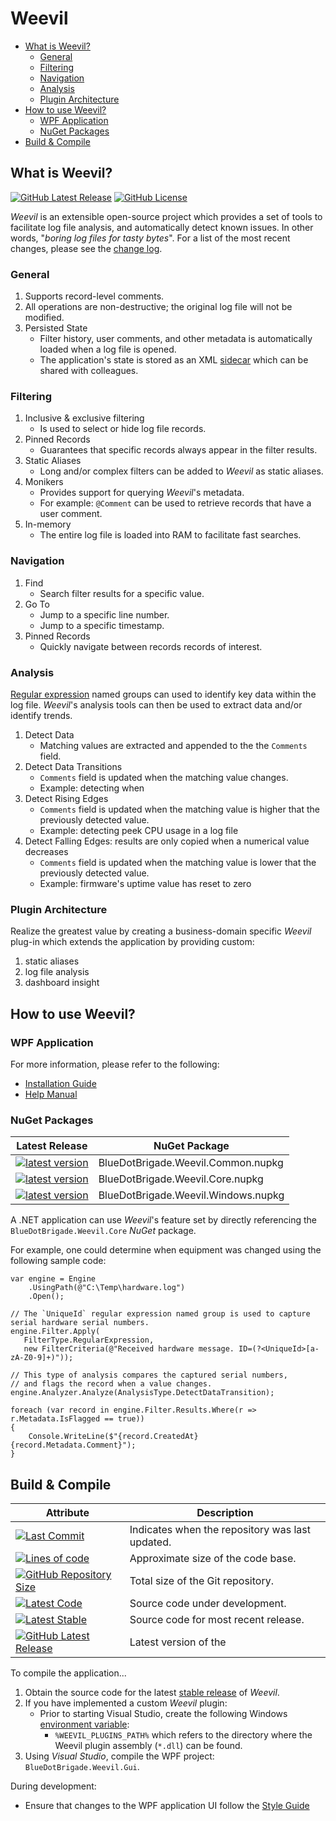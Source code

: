 # Weevil

- [What is Weevil?](#what-is-weevil)
   - [General](#general)
   - [Filtering](#filtering)
   - [Navigation](#navigation)
   - [Analysis](#analysis)
   - [Plugin Architecture](#plugin-architecture)
- [How to use Weevil?](#how-to-use-weevil)
   - [WPF Application](#wpf-application)
   - [NuGet Packages](#nuget-packages)
- [Build & Compile](#build--compile)

## What is Weevil?

[![GitHub Latest Release](https://img.shields.io/github/release/BlueDotBrigade/Weevil.svg)](https://GitHub.com/dotnet/BlueDotBrigade/releases/)
[![GitHub License](https://img.shields.io/github/license/BlueDotBrigade/Weevil.svg)](https://github.com/BlueDotBrigade/Weevil/blob/master/LICENSE)

*Weevil* is an extensible open-source project which provides a set of tools to facilitate log file analysis, and automatically detect known issues.  In other words, "_boring log files for tasty bytes_".  For a list of the most recent changes, please see the [change log][ChangeLog].

### General

1. Supports record-level comments.
2. All operations are non-destructive; the original log file will not be modified.
3. Persisted State
   - Filter history, user comments, and other metadata is automatically loaded when a log file is opened.
   - The application's state is stored as an XML [sidecar][Sidecar] which can be shared with colleagues.

### Filtering

1. Inclusive & exclusive filtering
   - Is used to select or hide log file records.
2. Pinned Records
   - Guarantees that specific records always appear in the filter results.
3. Static Aliases
   - Long and/or complex filters can be added to *Weevil* as static aliases.
4. Monikers
   - Provides support for querying *Weevil*'s metadata.
   - For example: `@Comment` can be used to retrieve records that have a user comment.
5. In-memory
   - The entire log file is loaded into RAM to facilitate fast searches.

### Navigation

1. Find
   - Search filter results for a specific value.
2. Go To
   - Jump to a specific line number.
   - Jump to a specific timestamp.
3. Pinned Records
   - Quickly navigate between records records of interest.

### Analysis

[Regular expression][RegEx101] named groups can used to identify key data within the log file.  *Weevil*'s analysis tools can then be used to extract data and/or identify trends.

1. Detect Data
   - Matching values are extracted and appended to the the `Comments` field.
2. Detect Data Transitions
   - `Comments` field is updated when the matching value changes.
   - Example: detecting when
3. Detect Rising Edges
   - `Comments` field is updated when the matching value is higher that the previously detected value.
   - Example: detecting peek CPU usage in a log file
4. Detect Falling Edges: results are only copied when a numerical value decreases
   - `Comments` field is updated when the matching value is lower that the previously detected value.
   - Example: firmware's uptime value has reset to zero

### Plugin Architecture

Realize the greatest value by creating a business-domain specific *Weevil* plug-in which extends the application by providing custom:

1. static aliases
2. log file analysis
3. dashboard insight

## How to use Weevil?

### WPF Application

For more information, please refer to the following:

- [Installation Guide][InstallationGuide]
- [Help Manual][Help]

### NuGet Packages

| Latest Release | NuGet Package |
| --- | --- |
| [![latest version](https://img.shields.io/nuget/v/BlueDotBrigade.Weevil.Common)](https://www.nuget.org/packages/BlueDotBrigade.Weevil.Common) | BlueDotBrigade.Weevil.Common.nupkg |
| [![latest version](https://img.shields.io/nuget/v/BlueDotBrigade.Weevil.Core)](https://www.nuget.org/packages/BlueDotBrigade.Weevil.Core) | BlueDotBrigade.Weevil.Core.nupkg |
| [![latest version](https://img.shields.io/nuget/v/BlueDotBrigade.Weevil.Windows)](https://www.nuget.org/packages/BlueDotBrigade.Weevil.Windows) | BlueDotBrigade.Weevil.Windows.nupkg |

A .NET application can use *Weevil*'s feature set by directly referencing the `BlueDotBrigade.Weevil.Core` *NuGet* package.

For example, one could determine when equipment was changed using the following sample code:

```CSharp
var engine = Engine
	.UsingPath(@"C:\Temp\hardware.log")
	.Open();

// The `UniqueId` regular expression named group is used to capture serial hardware serial numbers.
engine.Filter.Apply(
   FilterType.RegularExpression,
   new FilterCriteria(@"Received hardware message. ID=(?<UniqueId>[a-zA-Z0-9]+)"));

// This type of analysis compares the captured serial numbers, 
// and flags the record when a value changes.
engine.Analyzer.Analyze(AnalysisType.DetectDataTransition);

foreach (var record in engine.Filter.Results.Where(r => r.Metadata.IsFlagged == true))
{
	Console.WriteLine($"{record.CreatedAt} {record.Metadata.Comment}");
}
```

## Build & Compile

| Attribute | Description |
| --- | --- |
| [![Last Commit](https://img.shields.io/github/last-commit/BlueDotBrigade/Weevil/main.svg)](https://github.com/BlueDotBrigade/weevil/commits/main) | Indicates when the repository was last updated. |
| [![Lines of code](https://img.shields.io/tokei/lines/github/BlueDotBrigade/Weevil.svg)](https://github.com/BlueDotBrigade/weevil/) | Approximate size of the code base. |
| [![GitHub Repository Size](https://img.shields.io/github/repo-size/BlueDotBrigade/Weevil)](https://github.com/BlueDotBrigade/Weevil) | Total size of the Git repository. |
| [![Latest Code](https://img.shields.io/badge/branch-main-blue)](https://github.com/BlueDotBrigade/weevil) | Source code under development. |
| [![Latest Stable](https://img.shields.io/badge/branch-Releases/2.x-blue)](https://github.com/BlueDotBrigade/weevil/tree/Releases/2.x) | Source code for most recent release. |
| [![GitHub Latest Release](https://img.shields.io/github/release/BlueDotBrigade/Weevil.svg)](https://github.com/BlueDotBrigade/weevil/releases) | Latest version of the  |

To compile the application...

1. Obtain the source code for the latest [stable release][StableCode] of *Weevil*.
2. If you have implemented a custom *Weevil* plugin:
   - Prior to starting Visual Studio, create the following Windows [environment variable][EnvironmentVariable]:
      - `%WEEVIL_PLUGINS_PATH%` which refers to the directory where the Weevil plugin assembly (`*.dll`) can be found.
3. Using *Visual Studio*, compile the WPF project: `BlueDotBrigade.Weevil.Gui`.

During development:

- Ensure that changes to the WPF application UI follow the [Style Guide][StyleGuide]

[EnvironmentVariable]: https://en.wikipedia.org/wiki/Environment_variable#Windows

[ChangeLog]: https://github.com/BlueDotBrigade/weevil/blob/Releases/2.x/Doc/Notes/Release/ChangeLog.md

[InstallationGuide]: https://github.com/BlueDotBrigade/weevil/blob/Releases/2.x/Doc/Notes/Release/InstallationGuide.md
[Help]: https://github.com/BlueDotBrigade/weevil/blob/Releases/2.x/Doc/Notes/Release/Help.md
[StyleGuide]: https://github.com/BlueDotBrigade/weevil/blob/main/Doc/Notes/Design/UI/UserInterfaceStyleGuide.md

[RegEx101]: https://regex101.com/
[Sidecar]: https://en.wikipedia.org/wiki/Sidecar_file

[StableCode]: https://github.com/BlueDotBrigade/weevil/tree/Releases/2.x